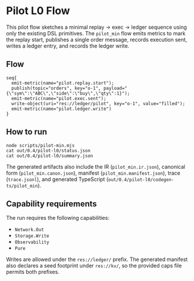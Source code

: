 # Pilot L0 Flow

This pilot flow sketches a minimal replay → exec → ledger sequence using only the existing DSL primitives. The `pilot_min` flow emits metrics to mark the replay start, publishes a single order message, records execution sent, writes a ledger entry, and records the ledger write.

## Flow

```
seq{
  emit-metric(name="pilot.replay.start");
  publish(topic="orders", key="o-1", payload="{\"sym\":\"ABC\",\"side\":\"buy\",\"qty\":1}");
  emit-metric(name="pilot.exec.sent");
  write-object(uri="res://ledger/pilot", key="o-1", value="filled");
  emit-metric(name="pilot.ledger.write")
}
```

## How to run

```
node scripts/pilot-min.mjs
cat out/0.4/pilot-l0/status.json
cat out/0.4/pilot-l0/summary.json
```

The generated artifacts also include the IR (`pilot_min.ir.json`), canonical form (`pilot_min.canon.json`), manifest (`pilot_min.manifest.json`), trace (`trace.jsonl`), and generated TypeScript (`out/0.4/pilot-l0/codegen-ts/pilot_min`).

## Capability requirements

The run requires the following capabilities:

- `Network.Out`
- `Storage.Write`
- `Observability`
- `Pure`

Writes are allowed under the `res://ledger/` prefix. The generated manifest also declares a seed footprint under `res://kv/`, so
the provided caps file permits both prefixes.
